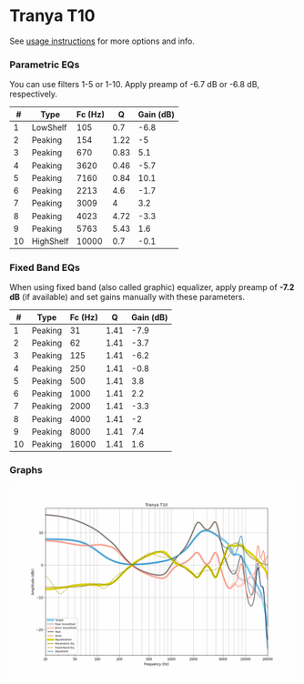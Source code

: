 # Tranya T10
See [usage instructions](https://github.com/jaakkopasanen/AutoEq#usage) for more options and info.

### Parametric EQs
You can use filters 1-5 or 1-10. Apply preamp of -6.7 dB or -6.8 dB, respectively.

|   # | Type      |   Fc (Hz) |    Q |   Gain (dB) |
|-----|-----------|-----------|------|-------------|
|   1 | LowShelf  |       105 | 0.7  |        -6.8 |
|   2 | Peaking   |       154 | 1.22 |        -5   |
|   3 | Peaking   |       670 | 0.83 |         5.1 |
|   4 | Peaking   |      3620 | 0.46 |        -5.7 |
|   5 | Peaking   |      7160 | 0.84 |        10.1 |
|   6 | Peaking   |      2213 | 4.6  |        -1.7 |
|   7 | Peaking   |      3009 | 4    |         3.2 |
|   8 | Peaking   |      4023 | 4.72 |        -3.3 |
|   9 | Peaking   |      5763 | 5.43 |         1.6 |
|  10 | HighShelf |     10000 | 0.7  |        -0.1 |

### Fixed Band EQs
When using fixed band (also called graphic) equalizer, apply preamp of **-7.2 dB** (if available) and set gains manually with these parameters.

|   # | Type    |   Fc (Hz) |    Q |   Gain (dB) |
|-----|---------|-----------|------|-------------|
|   1 | Peaking |        31 | 1.41 |        -7.9 |
|   2 | Peaking |        62 | 1.41 |        -3.7 |
|   3 | Peaking |       125 | 1.41 |        -6.2 |
|   4 | Peaking |       250 | 1.41 |        -0.8 |
|   5 | Peaking |       500 | 1.41 |         3.8 |
|   6 | Peaking |      1000 | 1.41 |         2.2 |
|   7 | Peaking |      2000 | 1.41 |        -3.3 |
|   8 | Peaking |      4000 | 1.41 |        -2   |
|   9 | Peaking |      8000 | 1.41 |         7.4 |
|  10 | Peaking |     16000 | 1.41 |         1.6 |

### Graphs
![](./Tranya%20T10.png)
